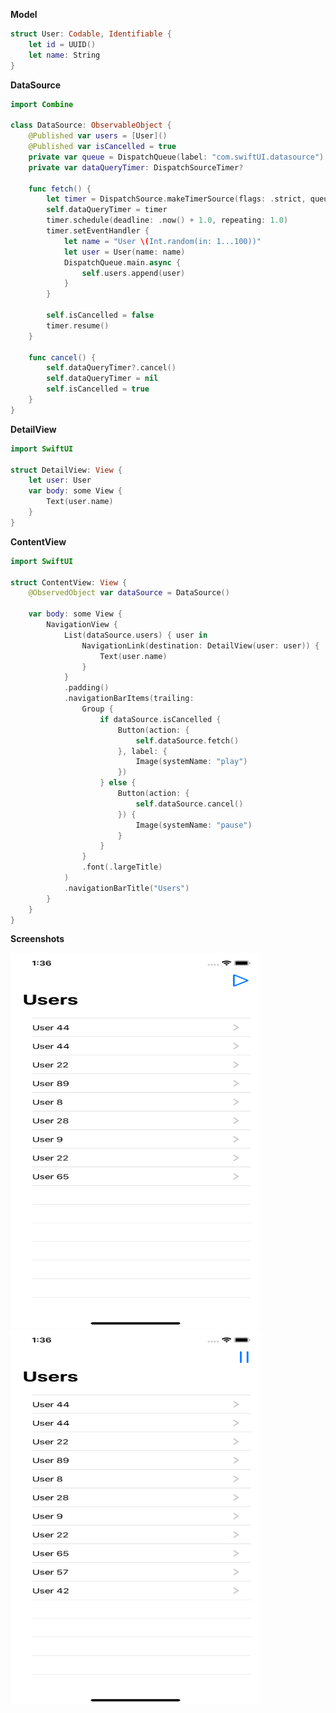 **Model**
```swift
struct User: Codable, Identifiable {
    let id = UUID()
    let name: String
}
```

**DataSource**
```swift
import Combine

class DataSource: ObservableObject {
    @Published var users = [User]()
    @Published var isCancelled = true
    private var queue = DispatchQueue(label: "com.swiftUI.datasource")
    private var dataQueryTimer: DispatchSourceTimer?
    
    func fetch() {
        let timer = DispatchSource.makeTimerSource(flags: .strict, queue: queue)
        self.dataQueryTimer = timer
        timer.schedule(deadline: .now() + 1.0, repeating: 1.0)
        timer.setEventHandler {
            let name = "User \(Int.random(in: 1...100))"
            let user = User(name: name)
            DispatchQueue.main.async {
                self.users.append(user)
            }
        }
        
        self.isCancelled = false
        timer.resume()
    }
    
    func cancel() {
        self.dataQueryTimer?.cancel()
        self.dataQueryTimer = nil
        self.isCancelled = true
    }
}
```

**DetailView**
```swift
import SwiftUI

struct DetailView: View {
    let user: User
    var body: some View {
        Text(user.name)
    }
}
```

**ContentView**
```swift
import SwiftUI

struct ContentView: View {
    @ObservedObject var dataSource = DataSource()
    
    var body: some View {
        NavigationView {
            List(dataSource.users) { user in
                NavigationLink(destination: DetailView(user: user)) {
                    Text(user.name)
                }
            }
            .padding()
            .navigationBarItems(trailing:
                Group {
                    if dataSource.isCancelled {
                        Button(action: {
                            self.dataSource.fetch()
                        }, label: {
                            Image(systemName: "play")
                        })
                    } else {
                        Button(action: {
                            self.dataSource.cancel()
                        }) {
                            Image(systemName: "pause")
                        }
                    }
                }
                .font(.largeTitle)
            )
            .navigationBarTitle("Users")
        }
    }
}
```

**Screenshots**

<img src = "https://github.com/ankitbharti1994/SwiftUIPractice/blob/master/Combine01/Screenshots/start.png" width = "400" height = "600">
<img src = "https://github.com/ankitbharti1994/SwiftUIPractice/blob/master/Combine01/Screenshots/stop.png" width = "400" height = "600">
